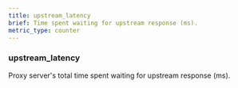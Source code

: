 ```yaml
---
title: upstream_latency
brief: Time spent waiting for upstream response (ms).
metric_type: counter
---
```

### upstream_latency

Proxy server's total time spent waiting for upstream response (ms).
